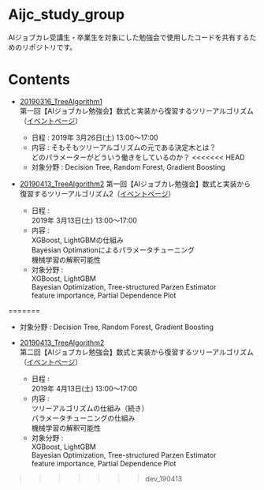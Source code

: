 # Aijc_study_group
AIジョブカレ受講生・卒業生を対象にした勉強会で使用したコードを共有するためのリポジトリです。    

# Contents  
* [20190316_TreeAlgorithm1](https://github.com/wmichi/Aijc_study_group/tree/master/20190316_TreeAlgorithm1)  
第一回【AIジョブカレ勉強会】数式と実装から復習するツリーアルゴリズム（[イベントページ](https://connpass.com/event/121551/)）  
  * 日程 : 2019年 3月26日(土) 13:00～17:00
  * 内容 : そもそもツリーアルゴリズムの元である決定木とは？  
  どのパラメーターがどういう働きをしているのか？
<<<<<<< HEAD
  * 対象分野 : Decision Tree, Random Forest, Gradient Boosting

* [20190413_TreeAlgorithm2](https://github.com/wmichi/Aijc_study_group/tree/master/20190413_TreeAlgorithm2) 
第一回【AIジョブカレ勉強会】数式と実装から復習するツリーアルゴリズム2（[イベントページ](https://aijc-study.connpass.com/event/123881/)）  
	* 日程 :    
	2019年 3月13日(土) 13:00～17:00
	* 内容 :   
	XGBoost, LightGBMの仕組み   
	Bayesian Optimationによるパラメータチューニング   
	機械学習の解釈可能性
	* 対象分野 :    
	XGBoost, LightGBM   
	Bayesian Optimization, Tree-structured Parzen Estimator   
	feature importance, Partial Dependence Plot



=======
  * 対象分野 : Decision Tree, Random Forest, Gradient Boosting

* [20190413_TreeAlgorithm2](https://github.com/wmichi/Aijc_study_group/tree/master/20190413_TreeAlgorithm2)  
第二回【AIジョブカレ勉強会】数式と実装から復習するツリーアルゴリズム（[イベントページ](https://connpass.com/event/121551/)）  
  * 日程 :    
  2019年 4月13日(土) 13:00～17:00
  * 内容 :    
  ツリーアルゴリズムの仕組み（続き）   
  パラメータチューニングの仕組み    
  機械学習の解釈可能性    
  * 対象分野 :     
  XGBoost, LightGBM   
  Bayesian Optimization, Tree-structured Parzen Estimator    
  feature importance, Partial Dependence Plot
>>>>>>> dev_190413

